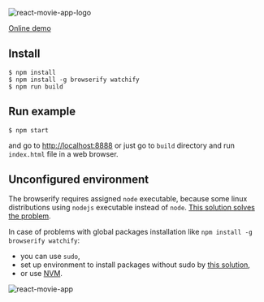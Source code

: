 
![react-movie-app-logo](http://arkadiuseh.cluster017.ovh.net/react-movie-app/react-movie-app-logo.png)

<a href="http://arkadiuseh.cluster017.ovh.net/react-movie-app/">Online demo</a>



## Install

```
$ npm install
$ npm install -g browserify watchify
$ npm run build
```

## Run example

```
$ npm start
```
and go to <a href="http://localhost:8888">http://localhost:8888</a>
or just go to `build` directory and run `index.html` file in a web browser.

## Unconfigured environment

The browserify requires assigned `node` executable, because some linux distributions using `nodejs` executable instead of `node`. <a href="http://stackoverflow.com/a/20890795/6072815">This solution solves the problem</a>.

In case of problems with global packages installation like `npm install -g browserify watchify`:
- you can use `sudo`,
- set up environment to install packages without sudo by <a href="http://stackoverflow.com/a/25855403/6072815">this solution</a>,
- or use <a href="https://github.com/creationix/nvm">NVM</a>.


![react-movie-app](http://arkadiuseh.cluster017.ovh.net/react-movie-app/react-movie-app.png)
